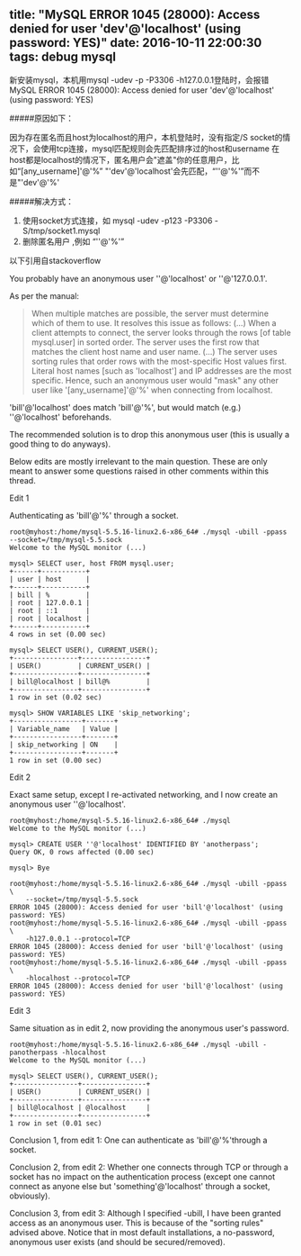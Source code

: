 title: "MySQL ERROR 1045 (28000): Access denied for user 'dev'@'localhost' (using password: YES)"
date: 2016-10-11 22:00:30
tags: debug mysql
---
新安装mysql，本机用mysql -udev -p -P3306 -h127.0.0.1登陆时，会报错
MySQL ERROR 1045 (28000): Access denied for user 'dev'@'localhost' (using password: YES)

#####原因如下：

因为存在匿名而且host为localhost的用户，本机登陆时，没有指定/S socket的情况下，会使用tcp连接，mysql匹配规则会先匹配排序过的host和username
在host都是localhost的情况下，匿名用户会"遮盖"你的任意用户，比如“[any_username]'@'%”
"'dev'@'localhost'会先匹配，“''@'%'”而不是"'dev'@'%'

#####解决方式：
1. 使用socket方式连接，如 mysql -udev -p123 -P3306 -S/tmp/socket1.mysql
2. 删除匿名用户 ,例如 “''@'%'”


以下引用自stackoverflow

You probably have an anonymous user ''@'localhost' or ''@'127.0.0.1'.

As per the manual:

> When multiple matches are possible, the server must determine which of them to use. 
> It resolves this issue as follows: (...) When a client 
> attempts to connect, the server looks through the rows [of table
> mysql.user] in sorted order. The server uses the first row that
> matches the client host name and user name. (...) The server uses
> sorting rules that order rows with the most-specific Host values
> first. Literal host names [such as 'localhost'] and IP addresses are
> the most specific. Hence, such an anonymous user would "mask" any
> other user like '[any_username]'@'%' when connecting from localhost.

'bill'@'localhost' does match 'bill'@'%', but would match (e.g.)
''@'localhost' beforehands.

The recommended solution is to drop this anonymous user (this is
usually a good thing to do anyways).

Below edits are mostly irrelevant to the main question. These are only
meant to answer some questions raised in other comments within this
thread.

Edit 1

Authenticating as 'bill'@'%' through a socket.


    root@myhost:/home/mysql-5.5.16-linux2.6-x86_64# ./mysql -ubill -ppass --socket=/tmp/mysql-5.5.sock
    Welcome to the MySQL monitor (...)

    mysql> SELECT user, host FROM mysql.user;
    +------+-----------+
    | user | host      |
    +------+-----------+
    | bill | %         |
    | root | 127.0.0.1 |
    | root | ::1       |
    | root | localhost |
    +------+-----------+
    4 rows in set (0.00 sec)

    mysql> SELECT USER(), CURRENT_USER();
    +----------------+----------------+
    | USER()         | CURRENT_USER() |
    +----------------+----------------+
    | bill@localhost | bill@%         |
    +----------------+----------------+
    1 row in set (0.02 sec)

    mysql> SHOW VARIABLES LIKE 'skip_networking';
    +-----------------+-------+
    | Variable_name   | Value |
    +-----------------+-------+
    | skip_networking | ON    |
    +-----------------+-------+
    1 row in set (0.00 sec)

Edit 2

Exact same setup, except I re-activated networking, and I now create
an anonymous user ''@'localhost'.


    root@myhost:/home/mysql-5.5.16-linux2.6-x86_64# ./mysql
    Welcome to the MySQL monitor (...)

    mysql> CREATE USER ''@'localhost' IDENTIFIED BY 'anotherpass';
    Query OK, 0 rows affected (0.00 sec)

    mysql> Bye

    root@myhost:/home/mysql-5.5.16-linux2.6-x86_64# ./mysql -ubill -ppass \
        --socket=/tmp/mysql-5.5.sock
    ERROR 1045 (28000): Access denied for user 'bill'@'localhost' (using password: YES)
    root@myhost:/home/mysql-5.5.16-linux2.6-x86_64# ./mysql -ubill -ppass \
        -h127.0.0.1 --protocol=TCP
    ERROR 1045 (28000): Access denied for user 'bill'@'localhost' (using password: YES)
    root@myhost:/home/mysql-5.5.16-linux2.6-x86_64# ./mysql -ubill -ppass \
        -hlocalhost --protocol=TCP
    ERROR 1045 (28000): Access denied for user 'bill'@'localhost' (using password: YES)

Edit 3

Same situation as in edit 2, now providing the anonymous user's
password.


    root@myhost:/home/mysql-5.5.16-linux2.6-x86_64# ./mysql -ubill -panotherpass -hlocalhost
    Welcome to the MySQL monitor (...)

    mysql> SELECT USER(), CURRENT_USER();
    +----------------+----------------+
    | USER()         | CURRENT_USER() |
    +----------------+----------------+
    | bill@localhost | @localhost     |
    +----------------+----------------+
    1 row in set (0.01 sec)

Conclusion 1, from edit 1: One can authenticate as 'bill'@'%'through a
socket.

Conclusion 2, from edit 2: Whether one connects through TCP or through
a socket has no impact on the authentication process (except one
cannot connect as anyone else but 'something'@'localhost' through a
socket, obviously).

Conclusion 3, from edit 3: Although I specified -ubill, I have been
granted access as an anonymous user. This is because of the "sorting
rules" advised above. Notice that in most default installations, a
no-password, anonymous user exists (and should be secured/removed).




